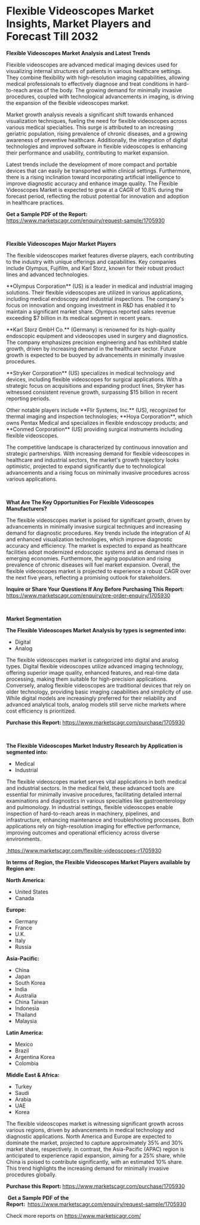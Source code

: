 <p><h1>Flexible Videoscopes Market Insights, Market Players and Forecast Till 2032</h1></p><p><strong>Flexible Videoscopes Market Analysis and Latest Trends</strong></p>
<p><p>Flexible videoscopes are advanced medical imaging devices used for visualizing internal structures of patients in various healthcare settings. They combine flexibility with high-resolution imaging capabilities, allowing medical professionals to effectively diagnose and treat conditions in hard-to-reach areas of the body. The growing demand for minimally invasive procedures, coupled with technological advancements in imaging, is driving the expansion of the flexible videoscopes market.</p><p>Market growth analysis reveals a significant shift towards enhanced visualization techniques, fueling the need for flexible videoscopes across various medical specialties. This surge is attributed to an increasing geriatric population, rising prevalence of chronic diseases, and a growing awareness of preventive healthcare. Additionally, the integration of digital technologies and improved software in flexible videoscopes is enhancing their performance and usability, contributing to market expansion.</p><p>Latest trends include the development of more compact and portable devices that can easily be transported within clinical settings. Furthermore, there is a rising inclination toward incorporating artificial intelligence to improve diagnostic accuracy and enhance image quality. The Flexible Videoscopes Market is expected to grow at a CAGR of 10.8% during the forecast period, reflecting the robust potential for innovation and adoption in healthcare practices.</p></p>
<p><strong>Get a Sample PDF of the Report:&nbsp;</strong> <a href="https://www.marketscagr.com/enquiry/request-sample/1705930?utm_campaign=2942&utm_medium=2&utm_source=Github&utm_content=ia&utm_term=03032025&utm_id=flexible-videoscopes">https://www.marketscagr.com/enquiry/request-sample/1705930</a></p>
<p>&nbsp;</p>
<p><strong>Flexible Videoscopes Major Market Players</strong></p>
<p><p>The flexible videoscopes market features diverse players, each contributing to the industry with unique offerings and capabilities. Key companies include Olympus, Fujifilm, and Karl Storz, known for their robust product lines and advanced technologies.</p><p>**Olympus Corporation** (US) is a leader in medical and industrial imaging solutions. Their flexible videoscopes are utilized in various applications, including medical endoscopy and industrial inspections. The company's focus on innovation and ongoing investment in R&D has enabled it to maintain a significant market share. Olympus reported sales revenue exceeding $7 billion in its medical segment in recent years.</p><p>**Karl Storz GmbH Co.** (Germany) is renowned for its high-quality endoscopic equipment and videoscopes used in surgery and diagnostics. The company emphasizes precision engineering and has exhibited stable growth, driven by increasing demand in the healthcare sector. Future growth is expected to be buoyed by advancements in minimally invasive procedures.</p><p>**Stryker Corporation** (US) specializes in medical technology and devices, including flexible videoscopes for surgical applications. With a strategic focus on acquisitions and expanding product lines, Stryker has witnessed consistent revenue growth, surpassing $15 billion in recent reporting periods.</p><p>Other notable players include **Flir Systems, Inc.** (US), recognized for thermal imaging and inspection technologies; **Hoya Corporation**, which owns Pentax Medical and specializes in flexible endoscopy products; and **Conmed Corporation** (US) providing surgical instruments including flexible videoscopes.</p><p>The competitive landscape is characterized by continuous innovation and strategic partnerships. With increasing demand for flexible videoscopes in healthcare and industrial sectors, the market's growth trajectory looks optimistic, projected to expand significantly due to technological advancements and a rising focus on minimally invasive procedures across various applications.</p></p>
<p>&nbsp;</p>
<p><strong>What Are The Key Opportunities For Flexible Videoscopes Manufacturers?</strong></p>
<p><p>The flexible videoscopes market is poised for significant growth, driven by advancements in minimally invasive surgical techniques and increasing demand for diagnostic procedures. Key trends include the integration of AI and enhanced visualization technologies, which improve diagnostic accuracy and efficiency. The market is expected to expand as healthcare facilities adopt modernized endoscopic systems and as demand rises in emerging economies. Furthermore, the aging population and rising prevalence of chronic diseases will fuel market expansion. Overall, the flexible videoscopes market is projected to experience a robust CAGR over the next five years, reflecting a promising outlook for stakeholders.</p></p>
<p><strong>Inquire or Share Your Questions If Any Before Purchasing This Report:</strong> <a href="https://www.marketscagr.com/enquiry/pre-order-enquiry/1705930?utm_campaign=2942&utm_medium=2&utm_source=Github&utm_content=ia&utm_term=03032025&utm_id=flexible-videoscopes">https://www.marketscagr.com/enquiry/pre-order-enquiry/1705930</a></p>
<p>&nbsp;</p>
<p><strong>Market Segmentation</strong></p>
<p><strong>The Flexible Videoscopes Market Analysis by types is segmented into:</strong></p>
<p><ul><li>Digital</li><li>Analog</li></ul></p>
<p><p>The flexible videoscopes market is categorized into digital and analog types. Digital flexible videoscopes utilize advanced imaging technology, offering superior image quality, enhanced features, and real-time data processing, making them suitable for high-precision applications. Conversely, analog flexible videoscopes are traditional devices that rely on older technology, providing basic imaging capabilities and simplicity of use. While digital models are increasingly preferred for their reliability and advanced analytical tools, analog models still serve niche markets where cost efficiency is prioritized.</p></p>
<p><strong>Purchase this Report:&nbsp;</strong><a href="https://www.marketscagr.com/purchase/1705930?utm_campaign=2942&utm_medium=2&utm_source=Github&utm_content=ia&utm_term=03032025&utm_id=flexible-videoscopes">https://www.marketscagr.com/purchase/1705930</a></p>
<p>&nbsp;</p>
<p><strong>The Flexible Videoscopes Market Industry Research by Application is segmented into:</strong></p>
<p><ul><li>Medical</li><li>Industrial</li></ul></p>
<p><p>The flexible videoscopes market serves vital applications in both medical and industrial sectors. In the medical field, these advanced tools are essential for minimally invasive procedures, facilitating detailed internal examinations and diagnostics in various specialties like gastroenterology and pulmonology. In industrial settings, flexible videoscopes enable inspection of hard-to-reach areas in machinery, pipelines, and infrastructure, enhancing maintenance and troubleshooting processes. Both applications rely on high-resolution imaging for effective performance, improving outcomes and operational efficiency across diverse environments.</p></p>
<p><a href="https://www.marketscagr.com/flexible-videoscopes-r1705930?utm_campaign=2942&utm_medium=2&utm_source=Github&utm_content=ia&utm_term=03032025&utm_id=flexible-videoscopes">&nbsp;https://www.marketscagr.com/flexible-videoscopes-r1705930</a></p>
<p><strong>In terms of Region, the Flexible Videoscopes Market Players available by Region are:</strong></p>
<p>
    <p> <strong> North America: </strong>
        <ul>
            <li>United States</li>
            <li>Canada</li>
        </ul>
        </p> 
    <p> <strong> Europe: </strong>
        <ul>
            <li>Germany</li>
            <li>France</li>
            <li>U.K.</li>
            <li>Italy</li>
            <li>Russia</li>
        </ul>
        </p> 
    <p> <strong> Asia-Pacific: </strong>
        <ul>
            <li>China</li>
            <li>Japan</li>
            <li>South Korea</li>
            <li>India</li>
            <li>Australia</li>
            <li>China Taiwan</li>
            <li>Indonesia</li>
            <li>Thailand</li>
            <li>Malaysia</li>
        </ul>
        </p> 
    <p> <strong> Latin America: </strong>
        <ul>
            <li>Mexico</li>
            <li>Brazil</li>
            <li>Argentina Korea</li>
            <li>Colombia</li>
        </ul>
        </p> 
    <p> <strong> Middle East & Africa: </strong>
        <ul>
            <li>Turkey</li>
            <li>Saudi</li>
            <li>Arabia</li>
            <li>UAE</li>
            <li>Korea</li>
        </ul>
    </p>
    </p>
<p><p>The flexible videoscopes market is witnessing significant growth across various regions, driven by advancements in medical technology and diagnostic applications. North America and Europe are expected to dominate the market, projected to capture approximately 35% and 30% market share, respectively. In contrast, the Asia-Pacific (APAC) region is anticipated to experience rapid expansion, aiming for a 25% share, while China is poised to contribute significantly, with an estimated 10% share. This trend highlights the increasing demand for minimally invasive procedures globally.</p></p>
<p><strong>Purchase this Report: </strong><a href="https://www.marketscagr.com/purchase/1705930?utm_campaign=2942&utm_medium=2&utm_source=Github&utm_content=ia&utm_term=03032025&utm_id=flexible-videoscopes">https://www.marketscagr.com/purchase/1705930</a></p>
<p>&nbsp;<strong>Get a Sample PDF of the Report:&nbsp;&nbsp;</strong><a href="https://www.marketscagr.com/enquiry/request-sample/1705930?utm_campaign=2942&utm_medium=2&utm_source=Github&utm_content=ia&utm_term=03032025&utm_id=flexible-videoscopes">https://www.marketscagr.com/enquiry/request-sample/1705930</a></p>
<p><strong></strong></p>
<p>Check more reports on <a href="https://www.marketscagr.com/?utm_campaign=2942&utm_medium=2&utm_source=Github&utm_content=ia&utm_term=03032025&utm_id=flexible-videoscopes">https://www.marketscagr.com/</a></p>